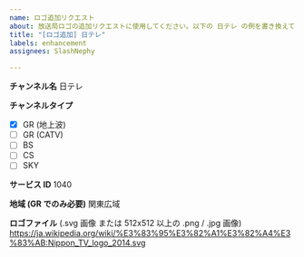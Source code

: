 ```yaml
---
name: ロゴ追加リクエスト
about: 放送局ロゴの追加リクエストに使用してください。以下の 日テレ の例を書き換えてください。
title: "[ロゴ追加] 日テレ"
labels: enhancement
assignees: SlashNephy

---
```


**チャンネル名**
日テレ

**チャンネルタイプ**
- [x] GR (地上波)
- [ ] GR (CATV)
- [ ] BS
- [ ] CS
- [ ] SKY

**サービス ID**
1040

**地域 (GR でのみ必要)**
関東広域

**ロゴファイル**
(.svg 画像 または 512x512 以上の .png / .jpg 画像)
https://ja.wikipedia.org/wiki/%E3%83%95%E3%82%A1%E3%82%A4%E3%83%AB:Nippon_TV_logo_2014.svg
